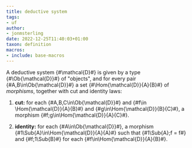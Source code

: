 ```yaml
---
title: deductive system
tags:
- uf
author:
- jonmsterling
date: 2022-12-25T11:40:03+01:00
taxon: definition
macros:
- include: base-macros
---
```


A deductive system {#\mathcal{D}#} is given by a type
{#\Ob{\mathcal{D}}#} of "objects", and for every pair
{#A,B\in\Ob{\mathcal{D}}#} a set {#\Hom{\mathcal{D}}{A}{B}#}
of *morphisms*, together with cut and identity laws:

1. **cut:** for each {#A,B,C\in\Ob{\mathcal{D}}#} and {#f\in \Hom{\mathcal{D}}{A}{B}#} and {#g\in\Hom{\mathcal{D}}{B}{C}#}, a morphism {#f;g\in\Hom{\mathcal{D}}{A}{C}#}.

2. **identity:** for each {#A\in\Ob{\mathcal{D}}#}, a morphism {#1\Sub{A}\in\Hom{\mathcal{D}}{A}{A}#} such that {#1\Sub{A};f = f#} and {#f;1\Sub{B}#} for each {#f\in\Hom{\mathcal{D}}{A}{B}#}.
